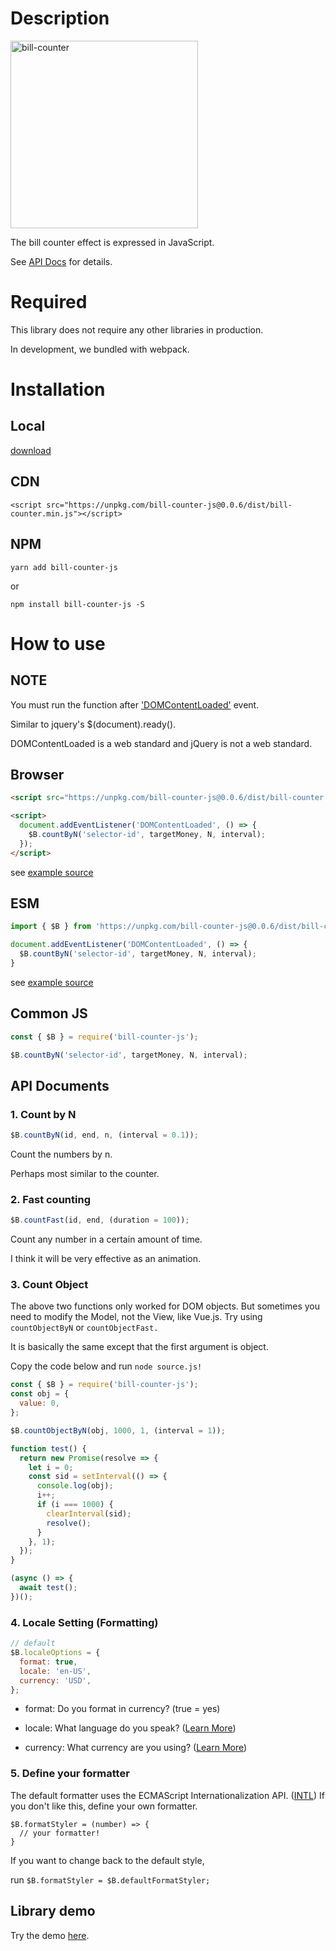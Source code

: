 # Description

<img src="https://jehwanyoo.github.io/bill-counter-js/examples/gray-auto-bill-counter-164688.jpg" alt="bill-counter" width="300">

The bill counter effect is expressed in JavaScript.

See [API Docs](#API) for details.

# Required

This library does not require any other libraries in production.

In development, we bundled with webpack.

# Installation

## Local

<a href="https://unpkg.com/bill-counter-js@0.0.6/dist/bill-counter.min.js" download>download</a>

## CDN

```
<script src="https://unpkg.com/bill-counter-js@0.0.6/dist/bill-counter.min.js"></script>
```

## NPM

`yarn add bill-counter-js`

or

`npm install bill-counter-js -S`

# How to use

## NOTE

You must run the function after ['DOMContentLoaded'](https://developer.mozilla.org/ko/docs/Web/Events/DOMContentLoaded) event.

Similar to jquery's \$(document).ready().

DOMContentLoaded is a web standard and jQuery is not a web standard.

## Browser

```html
<script src="https://unpkg.com/bill-counter-js@0.0.6/dist/bill-counter.min.js"></script>

<script>
  document.addEventListener('DOMContentLoaded', () => {
    $B.countByN('selector-id', targetMoney, N, interval);
  });
</script>
```

see [example source](https://github.com/JeHwanYoo/bill-counter-js/blob/master/examples/dollar.html)

## ESM

```javascript
import { $B } from 'https://unpkg.com/bill-counter-js@0.0.6/dist/bill-counter.esm.js';

document.addEventListener('DOMContentLoaded', () => {
  $B.countByN('selector-id', targetMoney, N, interval);
}
```

see [example source](https://github.com/JeHwanYoo/bill-counter-js/blob/master/examples/dollar.esm.html)

## Common JS

```javascript
const { $B } = require('bill-counter-js');

$B.countByN('selector-id', targetMoney, N, interval);
```

## <a name="API"></a> API Documents

### 1. Count by N

```javascript
$B.countByN(id, end, n, (interval = 0.1));
```

Count the numbers by n.

Perhaps most similar to the counter.

### 2. Fast counting

```javascript
$B.countFast(id, end, (duration = 100));
```

Count any number in a certain amount of time.

I think it will be very effective as an animation.

### 3. Count Object

The above two functions only worked for DOM objects. But sometimes you need to modify the Model, not the View, like Vue.js. Try using `countObjectByN` or `countObjectFast.`

It is basically the same except that the first argument is object.

Copy the code below and run `node source.js!`

```javascript
const { $B } = require('bill-counter-js');
const obj = {
  value: 0,
};

$B.countObjectByN(obj, 1000, 1, (interval = 1));

function test() {
  return new Promise(resolve => {
    let i = 0;
    const sid = setInterval(() => {
      console.log(obj);
      i++;
      if (i === 1000) {
        clearInterval(sid);
        resolve();
      }
    }, 1);
  });
}

(async () => {
  await test();
})();
```

### 4. Locale Setting (Formatting)

```javascript
// default
$B.localeOptions = {
  format: true,
  locale: 'en-US',
  currency: 'USD',
};
```

- format: Do you format in currency? (true = yes)

- locale: What language do you speak? ([Learn More](https://www.science.co.il/language/Locale-codes.php))

- currency: What currency are you using? ([Learn More](https://www.currency-iso.org/en/home/tables/table-a1.html))

### 5. Define your formatter

The default formatter uses the ECMAScript Internationalization API. ([INTL](https://developer.mozilla.org/en-US/docs/Web/JavaScript/Reference/Global_Objects/Intl)) If you don't like this, define your own formatter.

```
$B.formatStyler = (number) => {
  // your formatter!
}
```

If you want to change back to the default style,

run `$B.formatStyler = $B.defaultFormatStyler;`

## Library demo

Try the demo [here](https://jehwanyoo.github.io/bill-counter-js/examples/dollar.html).
